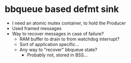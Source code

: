 # bbqueue based defmt sink

* I need an atomic mutex container, to hold the Producer
* Used framed messages
* Way to recover messages in case of failure?
    * RAM buffer to drain to from watchdog interrupt?
    * Sort of application specific...
    * Any way to "recover" bbqueue state?
        * Probably not, stored in BSS...
